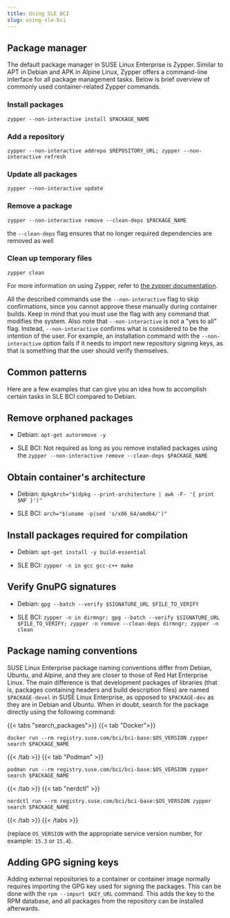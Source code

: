 ```yaml
---
title: Using SLE BCI
slug: using-sle-bci
---
```


## Package manager

The default package manager in SUSE Linux Enterprise is Zypper. Similar to APT
in Debian and APK in Alpine Linux, Zypper offers a command-line interface for
all package management tasks. Below is brief overview of commonly used
container-related Zypper commands.

### Install packages

```Shell
zypper --non-interactive install $PACKAGE_NAME
```

### Add a repository

```Shell
zypper --non-interactive addrepo $REPOSITORY_URL; zypper --non-interactive refresh
```

### Update all packages

```Shell
zypper --non-interactive update
```


### Remove a package

```Shell
zypper --non-interactive remove --clean-deps $PACKAGE_NAME
```
the `--clean-deps` flag ensures that no longer required dependencies are removed as well


### Clean up temporary files

```Shell
zypper clean
```

For more information on using Zypper, refer to [the zypper
documentation](https://documentation.suse.com/sles-15/html/SLES-all/cha-sw-cl.html#sec-zypper).

All the described commands use the `--non-interactive` flag to skip
confirmations, since you cannot approve these manually during container
builds. Keep in mind that you must use the flag with any command that modifies
the system. Also note that `--non-interactive` is not a "yes to all"
flag. Instead, `--non-interactive` confirms what is considered to be the
intention of the user. For example, an installation command with the
`--non-interactive` option fails if it needs to import new repository signing
keys, as that is something that the user should verify themselves.


## Common patterns

Here are a few examples that can give you an idea how to accomplish certain
tasks in SLE BCI compared to Debian.

## Remove orphaned packages

* Debian: `apt-get autoremove -y`

* SLE BCI: Not required as long as you remove installed packages using the
  `zypper --non-interactive remove --clean-deps $PACKAGE_NAME`

## Obtain container's architecture

* Debian: `dpkgArch="$(dpkg --print-architecture | awk -F- '{ print $NF }')"`

* SLE BCI: `arch="$(uname -p|sed 's/x86_64/amd64/')"`

## Install packages required for compilation

* Debian: `apt-get install -y build-essential`

* SLE BCI: `zypper -n in gcc gcc-c++ make`

## Verify GnuPG signatures

* Debian: `gpg --batch --verify $SIGNATURE_URL $FILE_TO_VERIFY`

* SLE BCI: `zypper -n in dirmngr; gpg --batch --verify $SIGNATURE_URL $FILE_TO_VERIFY; zypper -n remove --clean-deps dirmngr; zypper -n clean`

## Package naming conventions

SUSE Linux Enterprise package naming conventions differ from Debian, Ubuntu, and
Alpine, and they are closer to those of Red Hat Enterprise Linux. The main
difference is that development packages of libraries (that is, packages
containing headers and build description files) are named `$PACKAGE-devel` in SUSE
Linux Enterprise, as opposed to `$PACKAGE-dev` as they are in Debian and
Ubuntu. When in doubt, search for the package directly using the following
command:

{{< tabs "search_packages">}}
{{< tab "Docker">}}
```Shell
docker run --rm registry.suse.com/bci/bci-base:$OS_VERSION zypper search $PACKAGE_NAME
```
{{< /tab >}}
{{< tab "Podman" >}}
```Shell
podman run --rm registry.suse.com/bci/bci-base:$OS_VERSION zypper search $PACKAGE_NAME
```
{{< /tab >}}
{{< tab "nerdctl" >}}
```Shell
nerdctl run --rm registry.suse.com/bci/bci-base:$OS_VERSION zypper search $PACKAGE_NAME
```
{{< /tab >}}
{{< /tabs >}}

(replace `OS_VERSION` with the appropriate service version number, for example:
`15.3` or `15.4`).

## Adding GPG signing keys

Adding external repositories to a container or container image normally requires
importing the GPG key used for signing the packages. This can be done with the
`rpm --import $KEY_URL` command. This adds the key to the RPM database, and all
packages from the repository can be installed afterwards.
